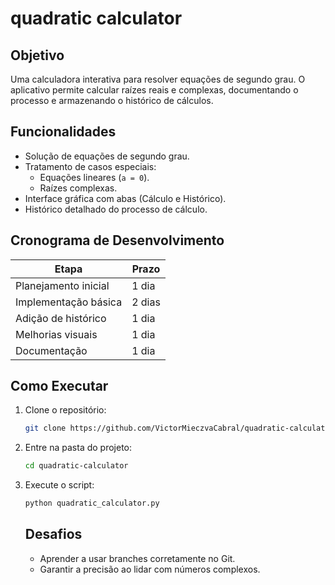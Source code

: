 # quadratic calculator

## Objetivo
Uma calculadora interativa para resolver equações de segundo grau. O aplicativo permite calcular raízes reais e complexas, documentando o processo e armazenando o histórico de cálculos.

## Funcionalidades
- Solução de equações de segundo grau.
- Tratamento de casos especiais:
  - Equações lineares (`a = 0`).
  - Raízes complexas.
- Interface gráfica com abas (Cálculo e Histórico).
- Histórico detalhado do processo de cálculo.


## Cronograma de Desenvolvimento
| Etapa                  | Prazo           |
|------------------------|-----------------|
| Planejamento inicial   | 1 dia           |
| Implementação básica   | 2 dias          |
| Adição de histórico    | 1 dia           |
| Melhorias visuais      | 1 dia           |
| Documentação           | 1 dia           |

## Como Executar
1. Clone o repositório:
   ```bash
   git clone https://github.com/VictorMieczvaCabral/quadratic-calculator.git
   ```
2. Entre na pasta do projeto:
   ```bash
   cd quadratic-calculator
   ```
3. Execute o script:
   ```bash
   python quadratic_calculator.py
   ```
   ## Desafios
   - Aprender a usar branches corretamente no Git.
   - Garantir a precisão ao lidar com números complexos.
